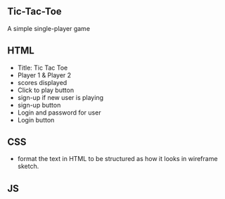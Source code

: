 ## Tic-Tac-Toe
A simple single-player game

## HTML
- Title: Tic Tac Toe
- Player 1 & Player 2
- scores displayed
- Click to play button
- sign-up if new user is playing
- sign-up button
- Login and password for user
- Login button

## CSS
- format the text in HTML to be structured as how it looks in wireframe sketch.

## JS
